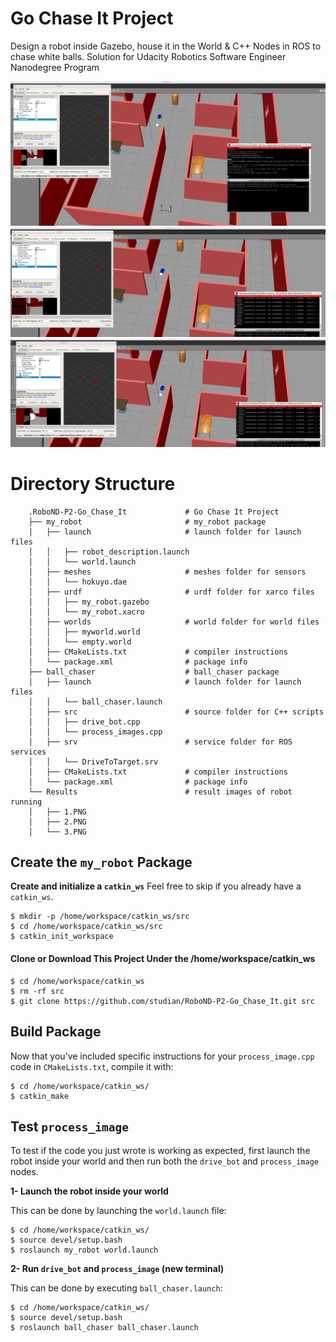 
# Go Chase It Project 
Design a robot inside Gazebo, house it in the World &amp;  C++ Nodes in ROS to chase white balls. Solution for Udacity Robotics Software Engineer Nanodegree Program

![alt text](Results/1.PNG)
![alt text](Results/2.PNG)
![alt text](Results/3.PNG)

# Directory Structure
```
    .RoboND-P2-Go_Chase_It             # Go Chase It Project
    ├── my_robot                       # my_robot package                   
    │   ├── launch                     # launch folder for launch files   
    │   │   ├── robot_description.launch
    │   │   └── world.launch
    │   ├── meshes                     # meshes folder for sensors
    │   │   └── hokuyo.dae
    │   ├── urdf                       # urdf folder for xarco files
    │   │   ├── my_robot.gazebo
    │   │   └── my_robot.xacro
    │   ├── worlds                     # world folder for world files
    │   │   ├── myworld.world
    │   │   └── empty.world
    │   ├── CMakeLists.txt             # compiler instructions
    │   └── package.xml                # package info
    ├── ball_chaser                    # ball_chaser package                   
    │   ├── launch                     # launch folder for launch files   
    │   │   └── ball_chaser.launch
    │   ├── src                        # source folder for C++ scripts
    │   │   ├── drive_bot.cpp
    │   │   └── process_images.cpp
    │   ├── srv                        # service folder for ROS services
    │   │   └── DriveToTarget.srv
    │   ├── CMakeLists.txt             # compiler instructions
    │   └── package.xml                # package info                  
    └── Results                        # result images of robot running         
    │   ├── 1.PNG                     
    │   ├── 2.PNG                     
    │   └── 3.PNG                     
```


## Create the  `my_robot`  Package

**Create and initialize a  `catkin_ws`**
Feel free to skip if you already have a  `catkin_ws`.

```
$ mkdir -p /home/workspace/catkin_ws/src
$ cd /home/workspace/catkin_ws/src
$ catkin_init_workspace
```
#### Clone or Download This Project Under the /home/workspace/catkin_ws
```
$ cd /home/workspace/catkin_ws
$ rm -rf src
$ git clone https://github.com/studian/RoboND-P2-Go_Chase_It.git src
```

## Build Package

Now that you’ve included specific instructions for your  `process_image.cpp`  code in  `CMakeLists.txt`, compile it with:

```
$ cd /home/workspace/catkin_ws/
$ catkin_make
```

## Test  `process_image `

To test if the code you just wrote is working as expected, first launch the robot inside your world and then run both the  `drive_bot`  and  `process_image`  nodes.

**1- Launch the robot inside your world**

This can be done by launching the  `world.launch`  file:

```
$ cd /home/workspace/catkin_ws/
$ source devel/setup.bash
$ roslaunch my_robot world.launch

```

**2- Run   `drive_bot`  and  `process_image` (new terminal)**

This can be done by executing  `ball_chaser.launch`:

```
$ cd /home/workspace/catkin_ws/
$ source devel/setup.bash
$ roslaunch ball_chaser ball_chaser.launch
```
